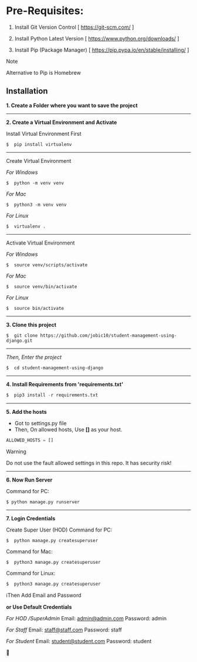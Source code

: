 # Pre-Requisites:
1. Install Git Version Control
[ https://git-scm.com/ ]

2. Install Python Latest Version
[ https://www.python.org/downloads/ ]

3. Install Pip (Package Manager)
[ https://pip.pypa.io/en/stable/installing/ ]

> [!NOTE]
> Alternative to Pip is Homebrew

## Installation
**1. Create a Folder where you want to save the project**
___
**2. Create a Virtual Environment and Activate**

Install Virtual Environment First
```
$  pip install virtualenv
```
___
Create Virtual Environment

*For Windows*
```
$  python -m venv venv
```
*For Mac*
```
$  python3 -m venv venv
```
*For Linux*
```
$  virtualenv .
```
___
Activate Virtual Environment

*For Windows*
```
$  source venv/scripts/activate
```

*For Mac*
```
$  source venv/bin/activate
```

*For Linux*
```
$  source bin/activate
```
___
**3. Clone this project**
```
$  git clone https://github.com/jobic10/student-management-using-django.git
```
___
*Then, Enter the project*
```
$  cd student-management-using-django
```
___
**4. Install Requirements from 'requirements.txt'**
``` python
$  pip3 install -r requirements.txt
```
___
**5. Add the hosts**

- Got to settings.py file 
- Then, On allowed hosts, Use **[]** as your host. 
```python
ALLOWED_HOSTS = []
```

> [!WARNING]
> Do not use the fault allowed settings in this repo. It has security risk!
___
**6. Now Run Server**

Command for PC:
```python
$ python manage.py runserver
```
___
**7. Login Credentials**

Create Super User (HOD)
Command for PC:
```
$  python manage.py createsuperuser
```

Command for Mac:
```
$  python3 manage.py createsuperuser
```

Command for Linux:
```
$  python3 manage.py createsuperuser
```


:information_source:Then Add Email and Password

**or Use Default Credentials**

*For HOD /SuperAdmin*
Email: admin@admin.com
Password: admin

*For Staff*
Email: staff@staff.com
Password: staff

*For Student*
Email: student@student.com
Password: student

:snake: